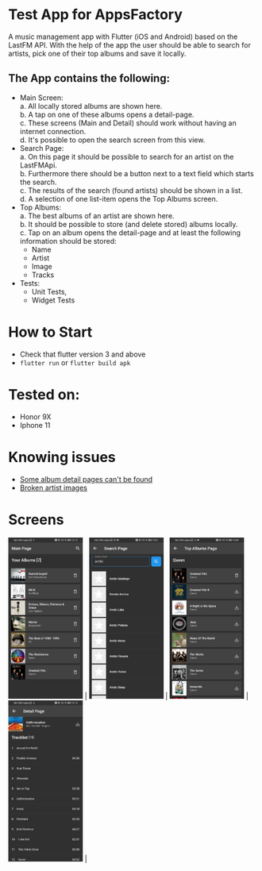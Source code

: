 # Test App for AppsFactory

A music management app with Flutter (iOS and Android) based on the LastFM API. With the help of the app the user should be able to search for artists, pick one of their top albums and save it locally. 

## The App contains the following:

- Main Screen: <br>
    a. All locally stored albums are shown here.<br>
    b. A tap on one of these albums opens a detail-page. <br>
    c. These screens (Main and Detail) should work without having an internet connection. <br>
    d. It's possible to open the search screen from this view. <br>
- Search Page: <br>
    a. On this page it should be possible to search for an artist on the LastFMApi. <br>
    b. Furthermore there should be a button next to a text field which starts the search. <br>
    c. The results of the search (found artists) should be shown in a list. <br>
    d. A selection of one list-item opens the Top Albums screen. <br>
- Top Albums: <br>
    a. The best albums of an artist are shown here. <br>
    b. It should be possible to store (and delete stored) albums locally. <br>
    c. Tap on an album opens the detail-page and at least the following information should be stored:<br>
    - Name <br>
    - Artist <br>
    - Image <br>
    - Tracks <br>
- Tests: <br>
    - Unit Tests,
    - Widget Tests

# How to Start
+ Check that flutter version 3 and above
+ `flutter run` or `flutter build apk`

# Tested on:
- Honor 9X
- Iphone 11

# Knowing issues
- [Some album detail pages can't be found](https://support.last.fm/t/404-album-getinfo/62023)
- [Broken artist images](https://support.last.fm/t/api-announcement-usage-of-audio-audiovisual-images-or-artwork/202/2)

# Screens
<img src="https://raw.githubusercontent.com/Goolpe/appsfactory_test/main/assets/github_images/main_page.jpeg" width="150" /> |
<img src="https://raw.githubusercontent.com/Goolpe/appsfactory_test/main/assets/github_images/search_page.jpeg" width="150" /> |
<img src="https://raw.githubusercontent.com/Goolpe/appsfactory_test/main/assets/github_images/top_albums_page.jpeg" width="150" /> |
<img src="https://raw.githubusercontent.com/Goolpe/appsfactory_test/main/assets/github_images/detail_page.jpeg" width="150" /> |